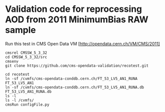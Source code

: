# Validation code for reprocessing AOD from 2011 MinimumBias RAW sample
Run this test in CMS Open Data VM [http://opendata.cern.ch/VM/CMS/2011]
```
cmsrel CMSSW_5_3_32
cd CMSSW_5_3_32/src
cmsenv
git clone https://github.com/cms-opendata-validation/recotest.git

cd recotest
ln -sf /cvmfs/cms-opendata-conddb.cern.ch/FT_53_LV5_AN1_RUNA FT_53_LV5_AN1
ln -sf /cvmfs/cms-opendata-conddb.cern.ch/FT_53_LV5_AN1_RUNA.db FT_53_LV5_AN1_RUNA.db
ls -l
ls -l /cvmfs/
cmsRun configFile.py
```
